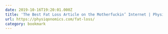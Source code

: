 ```yaml
---
date: 2019-10-16T19:20:01.000Z
title: 'The Best Fat Loss Article on the Motherfuckin’ Internet | Physiqonomics'
url: https://physiqonomics.com/fat-loss/
category: bookmark
---
```

